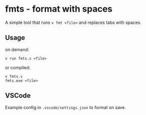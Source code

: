 # fmts - format with spaces

A simple tool that runs `v fmt <file>` and replaces tabs with spaces.

## Usage

on demand:
```
v run fmts.v <file>
```

or compiled:
```
v fmts.v
fmts.exe <file>
```

## VSCode

Example config in `.vscode/settings.json` to format on save.